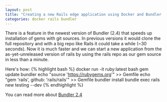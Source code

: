```yaml
---
layout: post
title: "Creating a new Rails edge application using Docker and Bundler 2.4"
categories: docker rails bundler
---
```


There is a feature in the newest version of Bundler (2.4) that speeds up installation of gems with git sources. In previous versions it would clone the full repository and with a big repo like Rails it could take a while (~30 seconds).  Now it is much faster and we can start a new application from the as-yet-unreleased version of rails by using the rails repo as our gem source in less than a minute.

Here's how:
{% highlight bash %}
docker run -it ruby:latest bash
gem update bundler
echo "source 'https://rubygems.org'" >> Gemfile
echo "gem 'rails', github: 'rails/rails'" >> Gemfile
bundler install
bundle exec rails new testing --dev
{% endhighlight %}

You can read more about [Bundler 2.4][bundler-release]

[bundler-release]: https://bundler.io/blog/2023/01/31/bundler-v2-4.html
